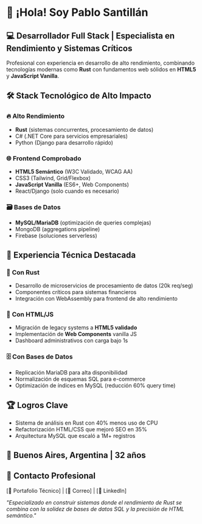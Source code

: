 # 👋 ¡Hola! Soy Pablo Santillán

## 💻 **Desarrollador Full Stack | Especialista en Rendimiento y Sistemas Críticos**

Profesional con experiencia en desarrollo de alto rendimiento, combinando tecnologías modernas como **Rust** con fundamentos web sólidos en **HTML5** y **JavaScript Vanilla**.

## 🛠️ **Stack Tecnológico de Alto Impacto**

### 🔥 **Alto Rendimiento**
- **Rust** (sistemas concurrentes, procesamiento de datos)
- C# (.NET Core para servicios empresariales)
- Python (Django para desarrollo rápido)

### 🌐 **Frontend Comprobado**
- **HTML5 Semántico** (W3C Validado, WCAG AA)
- CSS3 (Tailwind, Grid/Flexbox)
- **JavaScript Vanilla** (ES6+, Web Components)
- React/Django (solo cuando es necesario)

### 🗃️ **Bases de Datos**
- **MySQL/MariaDB** (optimización de queries complejas)
- MongoDB (aggregations pipeline)
- Firebase (soluciones serverless)

## 💼 **Experiencia Técnica Destacada**

### 🦀 **Con Rust**
- Desarrollo de microservicios de procesamiento de datos (20k req/seg)
- Componentes críticos para sistemas financieros
- Integración con WebAssembly para frontend de alto rendimiento

### 📝 **Con HTML/JS**
- Migración de legacy systems a **HTML5 validado**
- Implementación de **Web Components** vanilla JS
- Dashboard administrativos con carga bajo 1s

### 🗄️ **Con Bases de Datos**
- Replicación MariaDB para alta disponibilidad
- Normalización de esquemas SQL para e-commerce
- Optimización de índices en MySQL (reducción 60% query time)

## 🏆 **Logros Clave**
- Sistema de análisis en Rust con 40% menos uso de CPU
- Refactorización HTML/CSS que mejoró SEO en 35%
- Arquitectura MySQL que escaló a 1M+ registros

## 📍 **Buenos Aires, Argentina** | **32 años**

## 📩 **Contacto Profesional**
[🔗 Portafolio Técnico] | [📧 Correo] | [💼 LinkedIn]

*"Especializado en construir sistemas donde el rendimiento de Rust se combina con la solidez de bases de datos SQL y la precisión de HTML semántico."*
